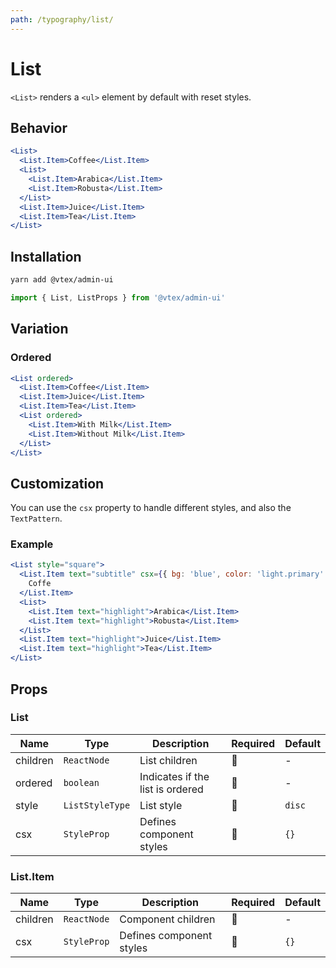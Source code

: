 ```yaml
---
path: /typography/list/
---
```


# List

`<List>` renders a `<ul>` element by default with reset styles.

## Behavior

```jsx
<List>
  <List.Item>Coffee</List.Item>
  <List>
    <List.Item>Arabica</List.Item>
    <List.Item>Robusta</List.Item>
  </List>
  <List.Item>Juice</List.Item>
  <List.Item>Tea</List.Item>
</List>
```

## Installation

```sh isStatic
yarn add @vtex/admin-ui
```

```jsx isStatic
import { List, ListProps } from '@vtex/admin-ui'
```

## Variation

### Ordered

```jsx
<List ordered>
  <List.Item>Coffee</List.Item>
  <List.Item>Juice</List.Item>
  <List.Item>Tea</List.Item>
  <List ordered>
    <List.Item>With Milk</List.Item>
    <List.Item>Without Milk</List.Item>
  </List>
</List>
```

## Customization

You can use the `csx` property to handle different styles, and also the `TextPattern`.

### Example

```jsx
<List style="square">
  <List.Item text="subtitle" csx={{ bg: 'blue', color: 'light.primary' }}>
    Coffe
  </List.Item>
  <List>
    <List.Item text="highlight">Arabica</List.Item>
    <List.Item text="highlight">Robusta</List.Item>
  </List>
  <List.Item text="highlight">Juice</List.Item>
  <List.Item text="highlight">Tea</List.Item>
</List>
```

## Props

### List

| Name     | Type            | Description                      | Required | Default |
| -------- | --------------- | -------------------------------- | -------- | ------- |
| children | `ReactNode`     | List children                    | 🚫       | -       |
| ordered  | `boolean`       | Indicates if the list is ordered | 🚫       | -       |
| style    | `ListStyleType` | List style                       | 🚫       | `disc`  |
| csx      | `StyleProp`     | Defines component styles         | 🚫       | `{}`    |

### List.Item

| Name     | Type        | Description              | Required | Default |
| -------- | ----------- | ------------------------ | -------- | ------- |
| children | `ReactNode` | Component children       | 🚫       | -       |
| csx      | `StyleProp` | Defines component styles | 🚫       | `{}`    |
